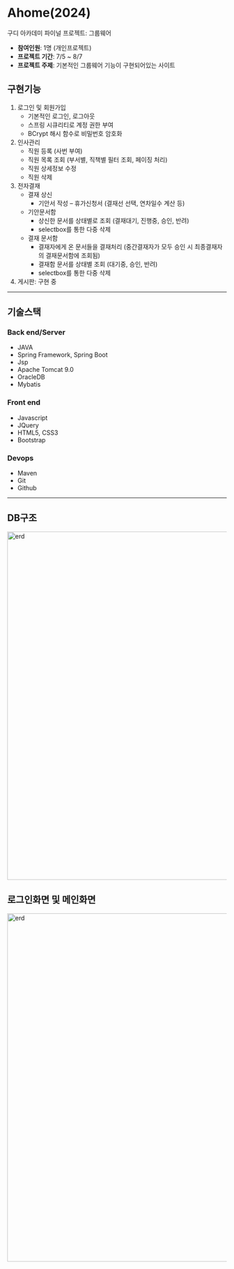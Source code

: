 # Ahome(2024)

구디 아카데미 파이널 프로젝트: 그룹웨어

- **참여인원**: 1명 (개인프로젝트)
- **프로젝트 기간**: 7/5 ~ 8/7
- **프로젝트 주제**: 기본적인 그룹웨어 기능이 구현되어있는 사이트

## 구현기능
1. 로그인 및 회원가입
   - 기본적인 로그인, 로그아웃
   - 스프링 시큐리티로 계정 권한 부여
   - BCrypt 해시 함수로 비밀번호 암호화
2. 인사관리
   - 직원 등록 (사번 부여)
   - 직원 목록 조회 (부서별, 직책별 필터 조회, 페이징 처리)
   - 직원 상세정보 수정
   - 직원 삭제
3. 전자결재
   - 결재 상신
     - 기안서 작성 – 휴가신청서 (결재선 선택, 연차일수 계산 등)
   - 기안문서함
     - 상신한 문서를 상태별로 조회 (결재대기, 진행중, 승인, 반려)
     - selectbox를 통한 다중 삭제
   - 결재 문서함
     - 결재자에게 온 문서들을 결재처리 (중간결재자가 모두 승인 시 최종결재자의 결재문서함에 조회됨)
     - 결재함 문서를 상태별 조회 (대기중, 승인, 반려)
     - selectbox를 통한 다중 삭제
4. 게시판: 구현 중

---

## 기술스택

### Back end/Server
- JAVA
- Spring Framework, Spring Boot
- Jsp
- Apache Tomcat 9.0
- OracleDB
- Mybatis

### Front end
- Javascript
- JQuery
- HTML5, CSS3
- Bootstrap

### Devops
- Maven
- Git
- Github

---

## DB구조
<img width="800" alt="erd" src="https://github.com/user-attachments/assets/d7518334-ee7b-4931-a196-7f3617bb1d18">

## 로그인화면 및 메인화면
<img width="800" alt="erd" src="https://github.com/user-attachments/assets/d7518334-ee7b-4931-a196-7f3617bb1d18">


